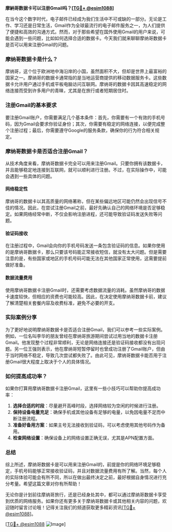 **摩納哥数据卡可以注册Gmail吗？[[TG💪+ @esim1088](https://t.me/s/esim1088)]**

在当今这个数字时代，电子邮件已经成为我们生活中不可或缺的一部分。无论是工作、学习还是日常生活，Gmail作为全球最流行的电子邮件服务之一，为人们提供了便捷和高效的沟通方式。然而，对于那些希望在国外使用Gmail的用户来说，可能会遇到一些问题，比如如何选择合适的数据卡。今天我们就来聊聊摩纳哥数据卡是否可以用来注册Gmail的问题。

### 摩纳哥数据卡是什么？

摩纳哥，这个位于欧洲地中海沿岸的小国，虽然面积不大，但却是世界上最富裕的国家之一。摩纳哥的数据卡通常指的是当地运营商提供的移动数据服务卡。这些数据卡允许用户通过手机或平板电脑访问互联网。摩纳哥的数据卡因其高速稳定的网络连接而受到许多用户的青睐，尤其是在旅行或者短期居住时。

### 注册Gmail的基本要求

要注册Gmail账户，你需要满足几个基本条件：首先，你需要有一个有效的手机号码，因为Gmail会要求你验证身份；其次，你需要有稳定的网络连接，以便完成整个注册过程；最后，你需要遵守Google的服务条款，确保你的行为符合相关规定。

### 摩纳哥数据卡是否适合注册Gmail？

从技术角度来看，摩纳哥数据卡完全可以用来注册Gmail。只要你拥有该数据卡，并且能够稳定地连接到互联网，就可以顺利进行注册。不过，在实际操作中，可能会遇到一些具体的问题。

#### 网络稳定性

摩纳哥的数据卡以其高质量的网络著称，但在某些偏远地区可能仍然会出现信号不佳的情况。因此，在尝试注册Gmail之前，最好先确认自己的网络环境是否足够稳定。如果网络经常中断，不仅会影响注册进程，还可能导致验证码发送失败等问题。

#### 验证码接收

在注册过程中，Gmail会向你的手机号码发送一条包含验证码的信息。如果你使用的是摩纳哥数据卡，那么只要该号码能正常接收短信，就没有太大问题。但是需要注意的是，有些国家或地区的手机号码可能无法在其他国家正常使用，这需要提前做好准备。

#### 数据流量费用

使用摩纳哥数据卡注册Gmail时，还需要考虑数据流量的消耗。虽然摩纳哥的数据卡速度较快，但相应的资费也可能较高。因此，在决定使用摩纳哥数据卡前，建议了解清楚相关套餐内容及收费标准，避免不必要的开支。

### 实际案例分享

为了更好地说明摩纳哥数据卡是否适合注册Gmail，我们可以参考一些实际案例。例如，一位名叫李华的朋友曾经在摩纳哥旅游期间尝试过用当地的数据卡注册Gmail。他发现整个过程非常顺利，无论是网络连接还是验证码接收都没有出现问题。另一位王强则表示，他在摩纳哥短暂停留时也曾成功注册了Gmail账户，但由于当时网络不稳定，导致几次尝试都失败了。由此可见，摩纳哥数据卡能否用于注册Gmail很大程度上取决于个人的具体情况。

### 如何提高成功率？

如果你打算用摩纳哥数据卡注册Gmail，这里有一些小技巧可以帮助你提高成功率：

1. **选择合适的时段**：尽量避开高峰时段，选择网络较为空闲的时候进行注册。
2. **保持设备电量充足**：确保手机或其他设备有足够的电量，以免因电量不足而中断注册流程。
3. **准备好备用方案**：如果主号无法接收到验证码，可以考虑使用其他号码作为备用。
4. **检查网络设置**：确保设备上的网络设置正确无误，尤其是APN配置方面。

### 总结

综上所述，摩纳哥数据卡是可以用来注册Gmail的，前提是你的网络环境足够稳定，手机号码能够正常接收验证码，并且对数据流量费用有所了解。当然，每个人的实际体验可能会有所不同，所以在做出最终决定之前，最好根据自身情况进行充分考量。希望这篇文章对你有所帮助！

无论你是计划前往摩纳哥旅行，还是已经身处其中，都可以通过摩纳哥数据卡享受到优质的网络服务。如果你还有更多关于摩纳哥数据卡或其他相关内容的问题，欢迎随时留言讨论哦！记得关注我们的频道获取更多精彩资讯[[TG💪+ @esim1088](https://t.me/s/esim1088)]。

[[TG💪+ @esim1088](https://t.me/s/esim1088) ![Image](https://i.postimg.cc/4NQfJmqS/Snipaste-2025-05-13-00-14-12.png)]